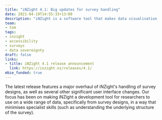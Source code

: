 ```yaml
---
title: "iNZight 4.1: Big updates for survey handling"
date: 2021-04-19T14:55:33+13:00
description: "iNZight is a software tool that makes data visualisation and analysis easy."
team:
- tom
tags:
- inzight
- accessibility
- surveys
- data sovereignty
draft: false
links:
- title: iNZight 4.1 release announcement
  link: https://inzight.nz/releases/4.1/
mbie_funded: true
---
```


The latest release features a major overhaul of iNZight's handling of survey designs, as well as several other significant user interface changes. Our focus has been on making iNZight a development tool for researchers to use on a wide range of data, specifically from survey designs, in a way that minimises specialist skills (such as understanding the underlying structure of the survey).
